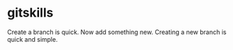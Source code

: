 # gitskills
Create a branch is quick.
Now add something new.
Creating a new branch is quick and simple.
